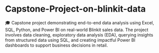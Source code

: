 # Capstone-Project-on-blinkit-data
🎓 Capstone project demonstrating end-to-end data analysis using Excel, SQL, Python, and Power BI on real-world Blinkit sales data. The project involves data cleaning, exploratory data analysis (EDA), querying insights from structured data using SQL, and creating impactful Power BI dashboards to support business decisions in retail.
